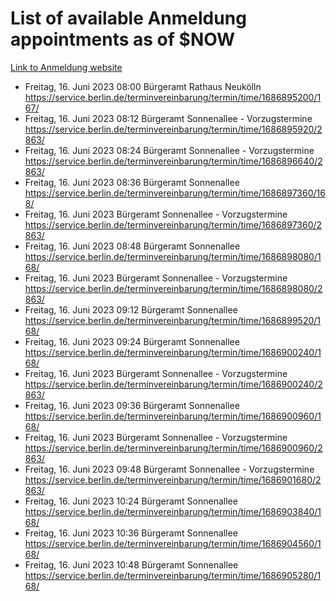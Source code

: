 # List of available Anmeldung appointments as of $NOW
[Link to Anmeldung website](https://service.berlin.de/terminvereinbarung/termin/tag.php?termin=1&anliegen[]=120686&dienstleisterlist=122210,122217,327316,122219,327312,122227,327314,122231,327346,122243,327348,122254,122252,329742,122260,329745,122262,329748,122271,327278,122273,327274,122277,327276,330436,122280,327294,122282,327290,122284,327292,122291,327270,122285,327266,122286,327264,122296,327268,150230,329760,122297,327286,122294,327284,122312,329763,122314,329775,122304,327330,122311,327334,122309,327332,317869,122281,327352,122279,329772,122283,122276,327324,122274,327326,122267,329766,122246,327318,122251,327320,122257,327322,122208,327298,122226,327300&herkunft=http%3A%2F%2Fservice.berlin.de%2Fdienstleistung%2F120686%2F)
- Freitag, 16. Juni 2023 08:00 Bürgeramt Rathaus Neukölln https://service.berlin.de/terminvereinbarung/termin/time/1686895200/167/
- Freitag, 16. Juni 2023 08:12 Bürgeramt Sonnenallee - Vorzugstermine https://service.berlin.de/terminvereinbarung/termin/time/1686895920/2863/
- Freitag, 16. Juni 2023 08:24 Bürgeramt Sonnenallee - Vorzugstermine https://service.berlin.de/terminvereinbarung/termin/time/1686896640/2863/
- Freitag, 16. Juni 2023 08:36 Bürgeramt Sonnenallee https://service.berlin.de/terminvereinbarung/termin/time/1686897360/168/
- Freitag, 16. Juni 2023  Bürgeramt Sonnenallee - Vorzugstermine https://service.berlin.de/terminvereinbarung/termin/time/1686897360/2863/
- Freitag, 16. Juni 2023 08:48 Bürgeramt Sonnenallee https://service.berlin.de/terminvereinbarung/termin/time/1686898080/168/
- Freitag, 16. Juni 2023  Bürgeramt Sonnenallee - Vorzugstermine https://service.berlin.de/terminvereinbarung/termin/time/1686898080/2863/
- Freitag, 16. Juni 2023 09:12 Bürgeramt Sonnenallee https://service.berlin.de/terminvereinbarung/termin/time/1686899520/168/
- Freitag, 16. Juni 2023 09:24 Bürgeramt Sonnenallee https://service.berlin.de/terminvereinbarung/termin/time/1686900240/168/
- Freitag, 16. Juni 2023  Bürgeramt Sonnenallee - Vorzugstermine https://service.berlin.de/terminvereinbarung/termin/time/1686900240/2863/
- Freitag, 16. Juni 2023 09:36 Bürgeramt Sonnenallee https://service.berlin.de/terminvereinbarung/termin/time/1686900960/168/
- Freitag, 16. Juni 2023  Bürgeramt Sonnenallee - Vorzugstermine https://service.berlin.de/terminvereinbarung/termin/time/1686900960/2863/
- Freitag, 16. Juni 2023 09:48 Bürgeramt Sonnenallee - Vorzugstermine https://service.berlin.de/terminvereinbarung/termin/time/1686901680/2863/
- Freitag, 16. Juni 2023 10:24 Bürgeramt Sonnenallee https://service.berlin.de/terminvereinbarung/termin/time/1686903840/168/
- Freitag, 16. Juni 2023 10:36 Bürgeramt Sonnenallee https://service.berlin.de/terminvereinbarung/termin/time/1686904560/168/
- Freitag, 16. Juni 2023 10:48 Bürgeramt Sonnenallee https://service.berlin.de/terminvereinbarung/termin/time/1686905280/168/
